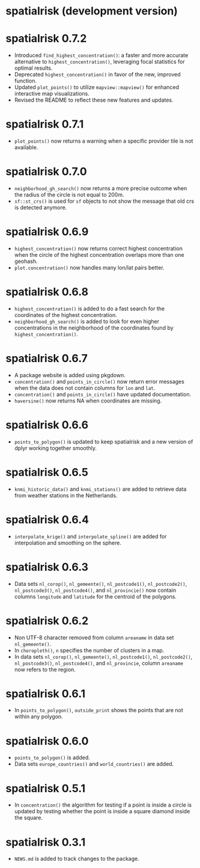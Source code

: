 # spatialrisk (development version)


# spatialrisk 0.7.2

* Introduced `find_highest_concentration()`: a faster and more accurate alternative to `highest_concentration()`, leveraging focal statistics for optimal results.
* Deprecated `highest_concentration()` in favor of the new, improved function.
* Updated `plot_points()` to utilize `mapview::mapview()` for enhanced interactive map visualizations.
* Revised the README to reflect these new features and updates.

# spatialrisk 0.7.1

* `plot_points()` now returns a warning when a specific provider tile is not available.

# spatialrisk 0.7.0

* `neighborhood_gh_search()` now returns a more precise outcome when the radius of the circle is not equal to 200m.
* `sf::st_crs()` is used for `sf` objects to not show the message that old crs is detected anymore.

# spatialrisk 0.6.9

* `highest_concentration()` now returns correct highest concentration when the circle of the highest concentration overlaps more than one geohash.
* `plot.concentration()` now handles many lon/lat pairs better.

# spatialrisk 0.6.8

* `highest_concentration()` is added to do a fast search for the coordinates of the highest concentration.
* `neighborhood_gh_search()` is added to look for even higher concentrations in the neighborhood of the coordinates found by `highest_concentration()`.

# spatialrisk 0.6.7

* A package website is added using pkgdown.
* `concentration()` and `points_in_circle()` now return error messages when the data does not contain columns for `lon` and `lat`.
* `concentration()` and `points_in_circle()` have updated documentation.
* `haversine()` now returns NA when coordinates are missing.

# spatialrisk 0.6.6

* `points_to_polygon()` is updated to keep spatialrisk and a new version of dplyr working together smoothly.

# spatialrisk 0.6.5

* `knmi_historic_data()` and `knmi_stations()` are added to retrieve data from weather stations in the Netherlands.

# spatialrisk 0.6.4

* `interpolate_krige()` and `interpolate_spline()` are added for interpolation and smoothing on the sphere. 

# spatialrisk 0.6.3

* Data sets `nl_corop()`, `nl_gemeente()`, `nl_postcode1()`, `nl_postcode2()`, `nl_postcode3()`, `nl_postcode4()`, and `nl_provincie()` now contain columns `longitude` and `latitude` for the centroid of the polygons. 

# spatialrisk 0.6.2

* Non UTF-8 character removed from column `areaname` in data set `nl_gemeente()`.
* In `choropleth()`, `n` specifies the number of clusters in a map.
* In data sets `nl_corop()`, `nl_gemeente()`, `nl_postcode1()`, `nl_postcode2()`, `nl_postcode3()`, `nl_postcode4()`, and `nl_provincie`, column `areaname` now refers to the region. 

# spatialrisk 0.6.1

* In `points_to_polygon()`, `outside_print` shows the points that are not within any polygon. 

# spatialrisk 0.6.0

* `points_to_polygon()` is added.
* Data sets `europe_countries()` and `world_countries()` are added.

# spatialrisk 0.5.1

* In `concentration()` the algorithm for testing if a point is inside a circle is updated by testing whether the point is inside a square diamond inside the square. 

# spatialrisk 0.3.1

* `NEWS.md` is added to track changes to the package.
